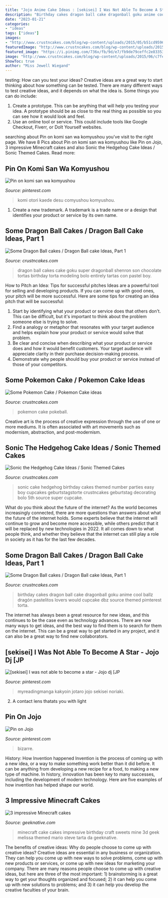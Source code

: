 ```yaml
---
title: "Jojo Anime Cake Ideas : [sekisei] I Was Not Able To Become A Star"
description: "Birthday cakes dragon ball cake dragonball goku anime cool ballz dragón pastelitos lovers would cupcake dbz source themed pimterest torta"
date: "2023-01-21"
categories:
- "ideas"
tags: ["ideas"]
images:
- "http://www.crustncakes.com/blog/wp-content/uploads/2015/05/b51cd9596fa44e5c3e3fab50e35be00c.jpg"
featuredImage: "http://www.crustncakes.com/blog/wp-content/uploads/2015/06/afd39aad0c7ad32b19c54ca346c5b80e.jpg"
featured_image: "https://i.pinimg.com/736x/fb/9d/e7/fb9de79ceffc2e833533e8cd1a446561.jpg"
image: "http://www.crustncakes.com/blog/wp-content/uploads/2015/06/c7fe9b1e922d5f67dcfd563e6875bc44.jpg"
ShowToc: true
author: "Miss Jewell Wiegand"
---
```



testing: How can you test your ideas?
Creative ideas are a great way to start thinking about how something can be tested. There are many different ways to test creative ideas, and it depends on what the idea is. Some things you can do include:
1. Create a prototype. This can be anything that will help you testing your idea. A prototype should be as close to the real thing as possible so you can see how it would look and feel.
2. Use an online tool or service. This could include tools like Google Checkout, Fiverr, or DoIt Yourself websites.

	

		
searching about Pin on komi san wa komyushou you've visit to the right page. We have 8 Pics about Pin on komi san wa komyushou like Pin on Jojo, 3 impressive Minecraft cakes and also Sonic the Hedgehog Cake Ideas / Sonic Themed Cakes. Read more:
		
    
## Pin On Komi San Wa Komyushou

<img loading=lazy src="https://i.pinimg.com/736x/ab/c2/00/abc200927c2988fd51eca712759b226a.jpg" onerror="this.onerror=null;this.src='https://tse3.mm.bing.net/th?id=OIP.k5fQSyz5ciPvTKephLarGAHaKG&amp;pid=15.1';" alt="Pin on komi san wa komyushou">

_Source: pinterest.com_

>komi otori kaede desu comyushou komyushou. 

	

1. Create a new trademark. A trademark is a trade name or a design that identifies your product or service by its own name.

    
## Some Dragon Ball Cakes / Dragon Ball Cake Ideas, Part 1

<img loading=lazy src="http://www.crustncakes.com/blog/wp-content/uploads/2015/06/afd39aad0c7ad32b19c54ca346c5b80e.jpg" onerror="this.onerror=null;this.src='https://tse2.mm.bing.net/th?id=OIP.xhORFzpD5JjYPU4dGjHH2QHaOI&amp;pid=15.1';" alt="Some Dragon Ball cakes / Dragon Ball cake Ideas, Part 1">

_Source: crustncakes.com_

>dragon ball cakes cake goku super dragonball shenron son chocolate tortas birthday torta modeling bolo entirely tartas con pastel boy. 

	

How to Pitch an Idea: Tips for successful pitches
Ideas are a powerful tool for selling and developing products. If you can come up with good ones, your pitch will be more successful. Here are some tips for creating an idea pitch that will be successful:
1. Start by identifying what your product or service does that others don't. This can be difficult, but it's important to think about the problem someone else is trying to solve.
2. Find a analogy or metaphor that resonates with your target audience and helps explain how your product or service would solve that problem.
3. Be clear and concise when describing what your product or service does and how it would benefit customers. Your target audience will appreciate clarity in their purchase decision-making process.
4. Demonstrate why people should buy your product or service instead of those of your competitors.

    
## Some Pokemon Cake / Pokemon Cake Ideas

<img loading=lazy src="http://www.crustncakes.com/blog/wp-content/uploads/2015/05/b51cd9596fa44e5c3e3fab50e35be00c.jpg" onerror="this.onerror=null;this.src='https://tse1.mm.bing.net/th?id=OIP.6_jI145Sdm5GEhLMck4h8AHaLD&amp;pid=15.1';" alt="Some Pokemon Cake / Pokemon Cake ideas">

_Source: crustncakes.com_

>pokemon cake pokeball. 

	

Creative art is the process of creative expression through the use of one or more mediums. It is often associated with art movements such as modernism, abstraction, and post-modernism.

    
## Sonic The Hedgehog Cake Ideas / Sonic Themed Cakes

<img loading=lazy src="http://www.crustncakes.com/blog/wp-content/uploads/2015/09/8ec7566ed4f41f6fdaeaab9ed8f54302.jpg" onerror="this.onerror=null;this.src='https://tse4.mm.bing.net/th?id=OIP.ctnuE_9nqUl8LKtOfwxLbAHaJ6&amp;pid=15.1';" alt="Sonic the Hedgehog Cake Ideas / Sonic Themed Cakes">

_Source: crustncakes.com_

>sonic cake hedgehog birthday cakes themed number parties easy boy cupcakes geburtstagstorte crustncakes geburtstag decorating bolo 5th source super cupcake. 

	

What do you think about the future of the internet?
As the world becomes increasingly connected, there are more questions than answers about what the future of the internet holds. Some experts believe that the internet will continue to grow and become more accessible, while others predict that it will be replaced by new technologies in 2022. It all comes down to what people think, and whether they believe that the internet can still play a role in society as it has for the last few decades.

    
## Some Dragon Ball Cakes / Dragon Ball Cake Ideas, Part 1

<img loading=lazy src="http://www.crustncakes.com/blog/wp-content/uploads/2015/06/c7fe9b1e922d5f67dcfd563e6875bc44.jpg" onerror="this.onerror=null;this.src='https://tse1.mm.bing.net/th?id=OIP.AXRIwYWu5hFLLNbDU0K_rAHaNK&amp;pid=15.1';" alt="Some Dragon Ball cakes / Dragon Ball cake Ideas, Part 1">

_Source: crustncakes.com_

>birthday cakes dragon ball cake dragonball goku anime cool ballz dragón pastelitos lovers would cupcake dbz source themed pimterest torta. 

	

The internet has always been a great resource for new ideas, and this continues to be the case even as technology advances. There are now many ways to get ideas, and the best way to find them is to search for them on the internet. This can be a great way to get started in any project, and it can also be a great way to find new collaborators.

    
## [sekisei] I Was Not Able To Become A Star - Jojo Dj [JP

<img loading=lazy src="https://i.pinimg.com/736x/fb/9d/e7/fb9de79ceffc2e833533e8cd1a446561.jpg" onerror="this.onerror=null;this.src='https://tse2.mm.bing.net/th?id=OIP.pIm7ycP3SQtr-R6d8KzFFgHaKT&amp;pid=15.1';" alt="[sekisei] I was not able to become a star - Jojo dj [JP">

_Source: pinterest.com_

>myreadingmanga kakyoin jotaro jojo sekisei noriaki. 

	

2. A contact lens thatats you with light

    
## Pin On Jojo

<img loading=lazy src="https://i.pinimg.com/736x/e4/6c/16/e46c160d48a8fa6ee1823e5078249737.jpg" onerror="this.onerror=null;this.src='https://tse3.mm.bing.net/th?id=OIP.hBcRg_N8P7diVWCOnEbPTgHaKJ&amp;pid=15.1';" alt="Pin on Jojo">

_Source: pinterest.com_

>bizarre. 

	

History: How Invention happened
Invention is the process of coming up with a new idea, or a way to make something work better than it did before. It can be anything from developing a new recipe for a food, to making a new type of machine. In history, innovation has been key to many successes, including the development of modern technology. Here are five examples of how invention has helped shape our world.

    
## 3 Impressive Minecraft Cakes

<img loading=lazy src="https://images-geeknative-com.exactdn.com/wp-content/uploads/2014/02/Minecraft-Cake-2.jpg?strip=all&amp;lossy=1&amp;resize=1277%2C1920&amp;ssl=1" onerror="this.onerror=null;this.src='https://tse3.mm.bing.net/th?id=OIP.5tqHwr8yPs-_DhrT5i--dwHaLI&amp;pid=15.1';" alt="3 impressive Minecraft cakes">

_Source: geeknative.com_

>minecraft cake cakes impressive birthday craft sweets mine 3d geek melissa themed mario steve tarta da geeknative. 

	

The benefits of creative ideas: Why do people choose to come up with creative ideas?
Creative ideas are essential in any business or organization. They can help you come up with new ways to solve problems, come up with new products or services, or come up with new ideas for marketing your company. There are many reasons people choose to come up with creative ideas, but here are three of the most important: 1) brainstorming is a great way to get your thoughts organized and focused; 2) it can help you come up with new solutions to problems; and 3) it can help you develop the creative faculties of your brain.

